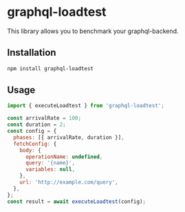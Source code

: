 # graphql-loadtest

This library allows you to benchmark your graphql-backend.

## Installation

```bash
npm install graphql-loadtest
```

## Usage

```js
import { executeLoadtest } from 'graphql-loadtest';

const arrivalRate = 100;
const duration = 2;
const config = {
  phases: [{ arrivalRate, duration }],
  fetchConfig: {
    body: {
      operationName: undefined,
      query: '{name}',
      variables: null,
    },
    url: 'http://example.com/query',
  },
};
const result = await executeLoadtest(config);
```
